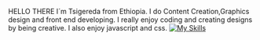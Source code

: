 HELLO THERE
I´m Tsigereda from Ethiopia. I do Content Creation,Graphics design and front end developing. I really enjoy coding and creating designs by being creative.
I also enjoy javascript and css.
[![My Skills](https://skillicons.dev/icons?i=js,html,css,ps,ai,python)](https://skillicons.dev)
